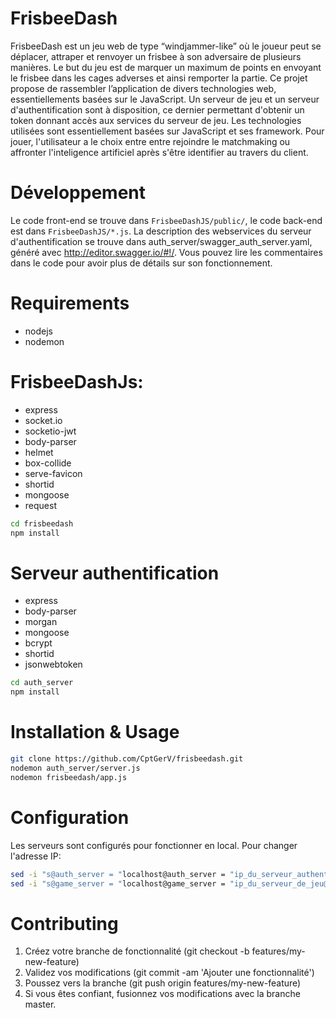 # FrisbeeDash

FrisbeeDash est un jeu web de type “windjammer-like” où le joueur peut se déplacer, attraper et renvoyer un frisbee à son adversaire de plusieurs manières.
Le but du jeu est de marquer un maximum de points en envoyant le frisbee dans les cages adverses et ainsi remporter la partie.
Ce projet propose de rassembler l’application de divers technologies web, essentiellements basées sur le JavaScript.
Un serveur de jeu et un serveur d'authentification sont à disposition, ce dernier permettant d'obtenir un token donnant accès aux services du serveur de jeu.
Les technologies utilisées sont essentiellement basées sur JavaScript et ses framework.
Pour jouer, l'utilisateur a le choix entre entre rejoindre le matchmaking ou affronter l'inteligence artificiel après s'être identifier au travers du client.

# Développement

Le code front-end se trouve dans `FrisbeeDashJS/public/`, le code back-end est dans `FrisbeeDashJS/*.js`.
La description des webservices du serveur d'authentification se trouve dans auth_server/swagger_auth_server.yaml, généré avec http://editor.swagger.io/#!/.
Vous pouvez lire les commentaires dans le code pour avoir plus de détails sur son fonctionnement.

# Requirements

* nodejs
* nodemon
# FrisbeeDashJs:
* express
* socket.io
* socketio-jwt
* body-parser
* helmet
* box-collide
* serve-favicon
* shortid
* mongoose
* request
```bash
cd frisbeedash
npm install
```
# Serveur authentification
* express
* body-parser
* morgan
* mongoose
* bcrypt
* shortid
* jsonwebtoken
```bash
cd auth_server
npm install
```

# Installation & Usage

```bash
git clone https://github.com/CptGerV/frisbeedash.git
nodemon auth_server/server.js
nodemon frisbeedash/app.js
```

# Configuration

Les serveurs sont configurés pour fonctionner en local.
Pour changer l'adresse IP:
```bash
sed -i "s@auth_server = "localhost@auth_server = "ip_du_serveur_authentification@g" FrisbeeDashJS/app.js FrisbeeDashJS/Room.js FrisbeeDashJS/javascripts/game.js
sed -i "s@game_server = "localhost@game_server = "ip_du_serveur_de_jeu@g" FrisbeeDashJS/javascripts/game.js
```

# Contributing

1. Créez votre branche de fonctionnalité (git checkout -b features/my-new-feature)
2. Validez vos modifications (git commit -am 'Ajouter une fonctionnalité')
3. Poussez vers la branche (git push origin features/my-new-feature)
4. Si vous êtes confiant, fusionnez vos modifications avec la branche master.